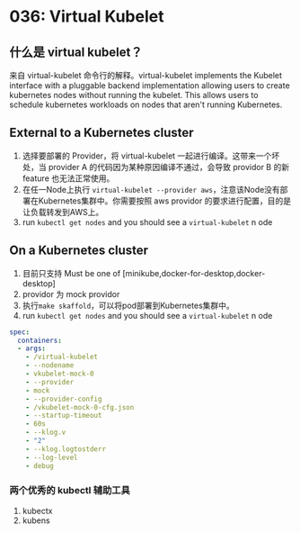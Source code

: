 # 036: Virtual Kubelet

## 什么是 virtual kubelet？

来自 virtual-kubelet 命令行的解释。virtual-kubelet implements the Kubelet interface with a pluggable backend implementation allowing users to create kubernetes nodes without running the kubelet. This allows users to schedule kubernetes workloads on nodes that aren't running Kubernetes.

## External to a Kubernetes cluster

1. 选择要部署的 Provider，将 virtual-kubelet 一起进行编译。这带来一个坏处，当 provider A 的代码因为某种原因编译不通过，会导致 providor B 的新 feature 也无法正常使用。
2. 在任一Node上执行 `virtual-kubelet --provider aws`，注意该Node没有部署在Kubernetes集群中。你需要按照 aws providor 的要求进行配置，目的是让负载转发到AWS上。
3. run `kubectl get nodes` and you should see a `virtual-kubelet` n   ode

## On a Kubernetes cluster

1. 目前只支持 Must be one of [minikube,docker-for-desktop,docker-desktop]
2. providor 为 mock providor
3. 执行`make skaffold`，可以将pod部署到Kubernetes集群中。
4. run `kubectl get nodes` and you should see a `virtual-kubelet` n   ode

```yaml
spec:
  containers:
  - args:
    - /virtual-kubelet
    - --nodename
    - vkubelet-mock-0
    - --provider
    - mock
    - --provider-config
    - /vkubelet-mock-0-cfg.json
    - --startup-timeout
    - 60s
    - --klog.v
    - "2"
    - --klog.logtostderr
    - --log-level
    - debug
```

### 两个优秀的 kubectl 辅助工具

1. kubectx
2. kubens
